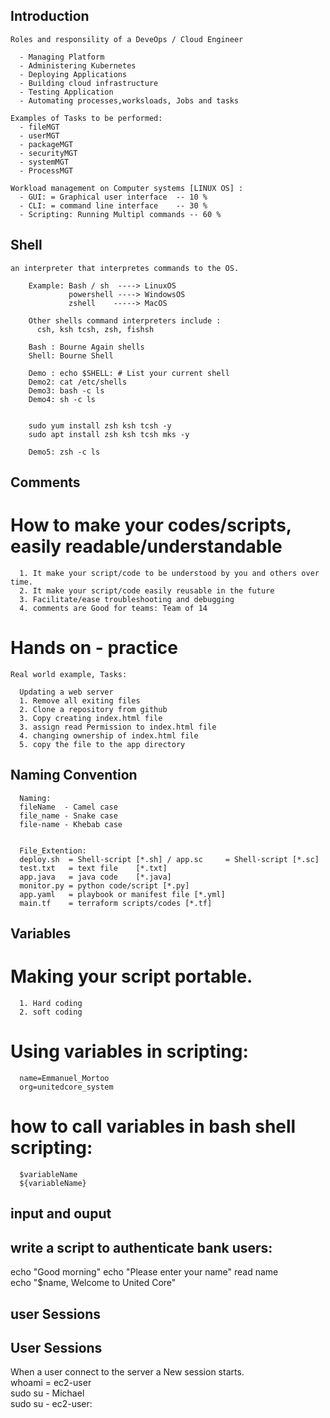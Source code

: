 ## Introduction 

    Roles and responsility of a DeveOps / Cloud Engineer 

      - Managing Platform
      - Administering Kubernetes
      - Deploying Applications
      - Building cloud infrastructure
      - Testing Application
      - Automating processes,worksloads, Jobs and tasks
    
    Examples of Tasks to be performed:
      - fileMGT 
      - userMGT 
      - packageMGT
      - securityMGT 
      - systemMGT 
      - ProcessMGT

    Workload management on Computer systems [LINUX OS] :
      - GUI: = Graphical user interface  -- 10 %
      - CLI: = command line interface    -- 30 %
      - Scripting: Running Multipl commands -- 60 %
  
## Shell 
    an interpreter that interpretes commands to the OS.

        Example: Bash / sh  ----> LinuxOS
                 powershell ----> WindowsOS                
                 zshell    -----> MacOS  

        Other shells command interpreters include :
          csh, ksh tcsh, zsh, fishsh                 

        Bash : Bourne Again shells
        Shell: Bourne Shell

        Demo : echo $SHELL: # List your current shell
        Demo2: cat /etc/shells
        Demo3: bash -c ls
        Demo4: sh -c ls


        sudo yum install zsh ksh tcsh -y
        sudo apt install zsh ksh tcsh mks -y

        Demo5: zsh -c ls

## Comments 
How to make your codes/scripts, easily readable/understandable 
================================================

      1. It make your script/code to be understood by you and others over time. 
      2. It make your script/code easily reusable in the future
      3. Facilitate/ease troubleshooting and debugging
      4. comments are Good for teams: Team of 14 

Hands on - practice 
=====================================

    Real world example, Tasks:

      Updating a web server 
      1. Remove all exiting files   
      2. Clone a repository from github 
      3. Copy creating index.html file  
      3. assign read Permission to index.html file
      4. changing ownership of index.html file 
      5. copy the file to the app directory

## Naming Convention 

      Naming:
      fileName  - Camel case 
      file_name - Snake case
      file-name - Khebab case
     
     
      File_Extention:
      deploy.sh  = Shell-script [*.sh] / app.sc     = Shell-script [*.sc]
      test.txt   = text file    [*.txt]
      app.java   = java code    [*.java] 
      monitor.py = python code/script [*.py] 
      app.yaml   = playbook or manifest file [*.yml] 
      main.tf    = terraform scripts/codes [*.tf]


## Variables 
Making your script portable. 
========================================================= 
      1. Hard coding 
      2. soft coding


Using variables in scripting:
=========================================================

      name=Emmanuel_Mortoo
      org=unitedcore_system

how to call variables in bash shell scripting:
==========================================
  
      $variableName 
      ${variableName} 


## input and ouput

write a script to authenticate bank users:
-------------------------------------
echo "Good morning"
echo "Please enter your name"
read name   
echo "$name, Welcome to United Core"  



## user Sessions 

 User Sessions 
-------------------------
When a user connect to the server a New session starts.  
whoami  = ec2-user    
sudo su - Michael  
sudo su - ec2-user: